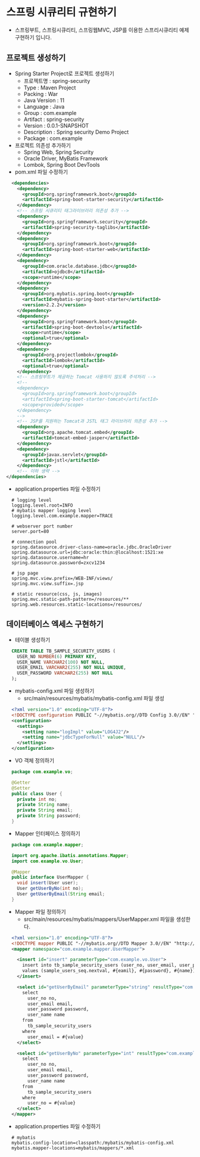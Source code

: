 # 스프링 시큐리티 규현하기
- 스프링부트, 스프링시큐리티, 스프링웹MVC, JSP를 이용한 스프리시큐리티 예제 구현하기 입니다.
## 프로젝트 생성하기
- Spring Starter Project로 프로젝트 생성하기
  - 프로젝트명 : spring-security
  - Type : Maven Project
  - Packing : War
  - Java Version : 11
  - Language : Java
  - Group : com.example
  - Artifact : spring-security
  - Version : 0.0.1-SNAPSHOT
  - Description : Spring security Demo Project
  - Package : com.example
- 프로젝트 의존성 추가하기
  - Spring Web, Spring Security
  - Oracle Driver, MyBatis Framework
  - Lombok, Spring Boot DevTools
- pom.xml 파일 수정하기
```xml
  <dependencies>
    <dependency>
      <groupId>org.springframework.boot</groupId>
      <artifactId>spring-boot-starter-security</artifactId>
    </dependency>
    <!-- 스프링 시큐리티 태그라이브러리 의존성 추가 -->
    <dependency>
      <groupId>org.springframework.security</groupId>
      <artifactId>spring-security-taglibs</artifactId>
    </dependency>		
    <dependency>
      <groupId>org.springframework.boot</groupId>
      <artifactId>spring-boot-starter-web</artifactId>
    </dependency>
    <dependency>
      <groupId>com.oracle.database.jdbc</groupId>
      <artifactId>ojdbc8</artifactId>
      <scope>runtime</scope>
    </dependency>
    <dependency>
      <groupId>org.mybatis.spring.boot</groupId>
      <artifactId>mybatis-spring-boot-starter</artifactId>
      <version>2.2.2</version>
    </dependency>
    <dependency>
      <groupId>org.springframework.boot</groupId>
      <artifactId>spring-boot-devtools</artifactId>
      <scope>runtime</scope>
      <optional>true</optional>
    </dependency>
    <dependency>
      <groupId>org.projectlombok</groupId>
      <artifactId>lombok</artifactId>
      <optional>true</optional>
    </dependency>
    <!-- 스프링부트가 제공하는 Tomcat 사용하지 않도록 주석처리 -->
    <!--
    <dependency>
      <groupId>org.springframework.boot</groupId>
      <artifactId>spring-boot-starter-tomcat</artifactId>
      <scope>provided</scope>
    </dependency>
    -->
    <!-- JSP를 지원하는 Tomcat과 JSTL 태그 라이브러리 의존성 추가 -->
    <dependency>
      <groupId>org.apache.tomcat.embed</groupId>
      <artifactId>tomcat-embed-jasper</artifactId>
    </dependency>
    <dependency>
      <groupId>javax.servlet</groupId>
      <artifactId>jstl</artifactId>
    </dependency>
    <!-- 이하 생략 -->
</dependencies>
```
- application.properties 파일 수정하기
```properties
  # logging level
  logging.level.root=INFO
  # mybatis mapper logging level
  logging.level.com.example.mapper=TRACE

  # webserver port number
  server.port=80

  # connection pool
  spring.datasource.driver-class-name=oracle.jdbc.OracleDriver
  spring.datasource.url=jdbc:oracle:thin:@localhost:1521:xe
  spring.datasource.username=hr
  spring.datasource.password=zxcv1234
  
  # jsp page 
  spring.mvc.view.prefix=/WEB-INF/views/
  spring.mvc.view.suffix=.jsp

  # static resource(css, js, images)
  spring.mvc.static-path-pattern=/resources/**
  spring.web.resources.static-locations=/resources/
```

## 데이터베이스 엑세스 구현하기
- 테이블 생성하기
```sql
  CREATE TABLE TB_SAMPLE_SECURITY_USERS (
    USER_NO NUMBER(6) PRIMARY KEY,
    USER_NAME VARCHAR2(100) NOT NULL,
    USER_EMAIL VARCHAR2(255) NOT NULL UNIQUE,
    USER_PASSWORD VARCHAR2(255) NOT NULL
  );
```
- mybatis-config.xml 파일 생성하기
  - src/main/resources/mybatis/mybatis-config.xml 파일 생성
```xml
  <?xml version="1.0" encoding="UTF-8"?>
  <!DOCTYPE configuration PUBLIC "-//mybatis.org//DTD Config 3.0//EN" "http://mybatis.org/dtd/mybatis-3-config.dtd" >
  <configuration>
    <settings>
      <setting name="logImpl" value="LOG4J2"/>
      <setting name="jdbcTypeForNull" value="NULL"/>
    </settings>
  </configuration>
```
- VO 객체 정의하기
```java
  package com.example.vo;

  @Getter
  @Setter
  public class User {
    private int no;
    private String name;
    private String email;
    private String password;
  }
```
- Mapper 인터페이스 정의하기
```java
  package com.example.mapper;

  import org.apache.ibatis.annotations.Mapper;
  import com.example.vo.User;

  @Mapper
  public interface UserMapper {
    void insert(User user);
    User getUserByNo(int no);
    User getUserByEmail(String email;
  }
```
- Mapper 파일 정의하기
  - src/main/resources/mybatis/mappers/UserMapper.xml 파일을 생성한다.
```xml
  <?xml version="1.0" encoding="UTF-8"?>
  <!DOCTYPE mapper PUBLIC "-//mybatis.org//DTD Mapper 3.0//EN" "http://mybatis.org/dtd/mybatis-3-mapper.dtd" >
  <mapper namespace="com.example.mapper.UserMapper">

    <insert id="insert" parameterType="com.example.vo.User">
      insert into tb_sample_security_users (user_no, user_email, user_password, user_name)
      values (sample_users_seq.nextval, #{eamil}, #{password}, #{name})
    </insert>

    <select id="getUserByEmail" parameterType="string" resultType="com.example.vo.User">
      select
        user_no no,
        user_email email,
        user_password password,
        user_name name
      from
        tb_sample_security_users
      where
        user_email = #{value}
    </select>

    <select id="getUserByNo" parameterType="int" resultType="com.example.vo.User">
      select
        user_no no,
        user_email email,
        user_password password,
        user_name name
      from
        tb_sample_security_users
      where
        user_no = #{value}
    </select>
  </mapper>
```
- application.properties 파일 수정하기
```properties
  # mybatis 
  mybatis.config-location=classpath:/mybatis/mybatis-config.xml
  mybatis.mapper-locations=mybatis/mappers/*.xml
```
